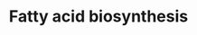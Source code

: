 ---
annotations:
- id: PW:0000029
  parent: classic metabolic pathway
  type: Pathway Ontology
  value: fatty acid biosynthetic pathway
authors:
- Kdahlquist
- MaintBot
- Evelo
- Christine Chichester
- Egonw
- Andra
- DeSl
- L Dupuis
- Finterly
- Eweitz
- AlexanderPico
description: The production of fatty acids from acetyl-CoA and NADPH through the use
  of enzymes known as fatty acid synthases is referred to as fatty acid synthesis.
  This biological process occurs within the cytoplasm of cells. The majority of acetyl-CoA
  that is transformed into fatty acids originates from carbohydrates through the glycolytic
  pathway.
last-edited: 2023-02-04
organisms:
- Drosophila melanogaster
redirect_from:
- /index.php/Pathway:WP568
- /instance/WP568
- /instance/WP568_rr125349
revision: r125349
schema-jsonld:
- '@context': https://schema.org/
  '@id': https://wikipathways.github.io/pathways/WP568.html
  '@type': Dataset
  creator:
    '@type': Organization
    name: WikiPathways
  description: The production of fatty acids from acetyl-CoA and NADPH through the
    use of enzymes known as fatty acid synthases is referred to as fatty acid synthesis.
    This biological process occurs within the cytoplasm of cells. The majority of
    acetyl-CoA that is transformed into fatty acids originates from carbohydrates
    through the glycolytic pathway.
  keywords:
  - 3-ketoacyl-CoA
  - ATPCL
  - AcCoAS
  - Acetoacetyl-ACP
  - Acetyl-ACP
  - Acetyl-CoA
  - Acyl-CoA (n+2)
  - Butyryl-ACP
  - CG11198
  - CG1516
  - CG16935
  - CG3523
  - CG3961
  - CG6543
  - CG6984
  - CG9577
  - Citrate
  - Fatty acyl CoA
  - Long-Chain fatty acid
  - Malonyl-ACP
  - Malonyl-CoA
  - Oxaloacetate
  - Palmitate
  - Pyruvate
  - SCD
  - beta-hydroxybutyryl
  - l(2)44DEa
  - yip2
  license: CC0
  name: Fatty acid biosynthesis
seo: CreativeWork
title: Fatty acid biosynthesis
wpid: WP568
---
